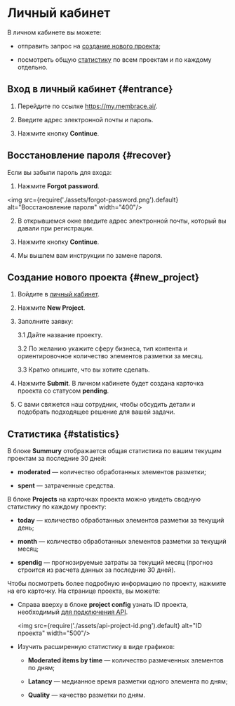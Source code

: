 # Личный кабинет

В личном кабинете вы можете:

- отправить запрос на [создание нового проекта](#new_project);

- посмотреть общую [статистику](#statistics) по всем проектам и по каждому отдельно.

## Вход в личный кабинет {#entrance}

1. Перейдите по ссылке https://my.membrace.ai/.

2. Введите адрес электронной почты и пароль.

3. Нажмите кнопку **Continue**.

## Восстановление пароля {#recover}

Если вы забыли пароль для входа:

1. Нажмите **Forgot password**.

  <img src={require('./assets/forgot-password.png').default} alt="Восстановление пароля" width="400"/>

2. В открывшемся окне введите адрес электронной почты, который вы давали при регистрации.

3. Нажмите кнопку **Continue**.

4. Мы вышлем вам инструкции по замене пароля.

## Создание нового проекта {#new_project}

1. Войдите в [личный кабинет](https://my.membrace.ai/).

2. Нажмите **New Project**.

3. Заполните заявку:

	3.1 Дайте название проекту.

	3.2 По желанию укажите сферу бизнеса, тип контента и ориентировочное количество элементов разметки за месяц.

	3.3 Кратко опишите, что вы хотите сделать.

3. Нажмите **Submit**. В личном кабинете будет создана карточка проекта со статусом __pending__.

4. С вами свяжется наш сотрудник, чтобы обсудить детали и подобрать подходящее решение для вашей задачи.

## Статистика {#statistics}

В блоке **Summury** отображается общая статистика по вашим текущим проектам за последние 30 дней:

- **moderated** — количество обработанных элементов разметки;

- **spent** — затраченные средства.

В блоке **Projects** на карточках проекта можно увидеть сводную статистику по каждому проекту:

- **today** — количество обработанных элементов разметки за текущий день;

- **month** — количество обработанных элементов разметки за текущий месяц;

- **spendig** — прогнозируемые затраты за текущий месяц (прогноз строится из расчета данных за последние 30 дней).

Чтобы посмотреть более подробную информацию по проекту, нажмите на его карточку. На странице проекта, вы можете:

- Справа вверху в блоке **project config** узнать ID проекта, необходимый [для подключения API](https://toloka.ai/ru/docs/toloka-apps/api/concepts/streaming-items).

  <img src={require('./assets/api-project-id.png').default} alt="ID проекта" width="500"/>

- Изучить расширенную статистику в виде графиков:

	- **Moderated items by time** — количество размеченных элементов по дням;

	- **Latancy** — медианное время разметки одного элемента по дням;

	- **Quality** — качество разметки по дням.


